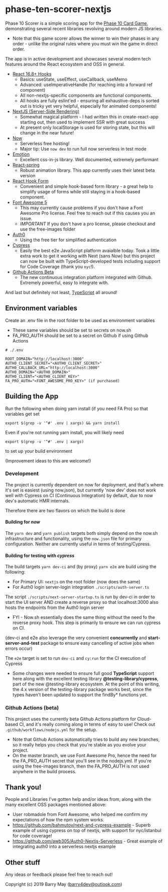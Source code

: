 # phase-ten-scorer-nextjs

Phase 10 Scorer is a simple scoring app for the [Phase 10 Card Game](https://en.wikipedia.org/wiki/phase_10), demonstrating several recent libraries revolving around modern JS libraries.

- Note that this game scorer allows the winner to win their phases in any order - unlike the original rules where you must win the game in direct order.

The app is in active development and showcases several modern tech features around the React ecosystem and OSS in general.

- [React 16.8+ Hooks](https://reactjs.org/docs/hooks-intro.html)
  - Basics: useState, useEffect, useCallback, useMemo
  - Advanced: useImperativeHandle (for reaching into a forward ref component)
  - All non-nextjs-specific components are functional components.
  - All hooks are fully eslint'ed - ensuring all exhaustive-deps is sorted out is tricky yet very helpful, especially for animated components!
- [NextJS (Server-Side Rendering)](https://nextjs.org)
  - Somewhat magical platform - I had written this in create-react-app starting out, then used to implement SSR with great success
  - At present only localStorage is used for storing state, but this will change in the near future!
- [Now](https://now.sh)
  - Serverless free hosting!
  - Major tip: Use `now dev` to run full now serverless in test mode
- [Emotion](https://emotion.sh/docs/introduction)
  - Excellent css-in-js library. Well documented, extremely performant
- [React-spring](https://www.react-spring.io)
  - Robust animation library. This app currently uses their latest beta version
- [React Hook Form](https://react-hook-form.com)
  - Convenient and simple hook-based form library - a great help to simplify usage of forms while still staying in a hook-based component.
- [Font Awesome 5](https://fontawesome.com)
  - This may currently cause problems if you don't have a Font Awesome Pro license. Feel free to reach out if this causes you an issue.
  - _IMPORTANT_ If you don't have a pro license, please checkout and use the free-images folder
- [Auth0](http://auth0.com)
  - Using the free tier for simplified authentication
- [Cypress](https://www.cypress.io)
  - Easily the best e2e JavaScript platform avaialble today. Took a little extra work to get it working with Next (sans Now) but this project can now be built with TypeScript-developed tests including support for Code Coverage (thank you `nyc`!).
- [Github Actions Beta](https://github.com/features/actions)
  - The new continuous integration platform integrated with Github. Extremely powerful, easy to integrate with.

And last but definitely not least, [TypeScript](https://www.typescriptlang.org) all around!

## Environment variables

Create an .env file in the root folder to be used as environment variables

- These same variables should be set to secrets on now.sh
- FA_PRO_AUTH should be set to a secret on Github if using Github Actions

```
# ./.env

ROOT_DOMAIN="http://localhost:3000"
AUTH0_CLIENT_SECRET="<AUTH0_CLIENT_SECRET>"
AUTH0_CALLBACK_URL="http://localhost:3000"
AUTH0_DOMAIN="<AUTH0_DOMAIN>"
AUTH0_CLIENT="<AUTH0_CLIENT_KEY>"
FA_PRO_AUTH="<FONT_AWESOME_PRO_KEY>" (if purchased)
```

## Building the App

Run the following when doing yarn install (if you need FA Pro) so that variables get set

```
export $(grep -v '^#' .env | xargs) && yarn install
```

Even if you're not running yarn install, you will likely need

```
export $(grep -v '^#' .env | xargs)
```

to set up your build environment

(Improvement ideas to this are welcome!)

### Development

The project is currently dependent on now for deployment, and that's where it's set is easiest (using now.json), but currently 'now dev' does not work well with Cypress on CI (Continuous Integration) by default, due to now dev's automatic HMR internals.

Therefore there are two flavors on which the build is done

#### Building for _now_

The `yarn dev` and `yarn publish` targets both simply depend on the now.sh infrastructure and functionality, using the `now.json` file for primary configuration. Neither are currently useful in terms of testing/Cypress.

#### Building for testing with _cypress_

The build targets `yarn dev-ci` and (by proxy) `yarn e2e` are build using the following:

- For Primary UI: `nextjs` on the root folder (now does the same)
- For Auth0 login server-login integration `./scripts/auth-server.ts`

The script `./scripts/next-server-startup.ts` is run by dev-ci in order to start the UI server AND create a reverse proxy so that localhost:3000 also hosts the endpoints from the Auth0 login server

- FYI - Now.sh essentially does the same thing without the need fo the reverse proxy hook. This step is primarily to ensure we can run cypress on CI.

(dev-ci and e2e also leverage the very convenient **concurrently** and **start-server-and-test** package to ensure easy cancelling of active jobs when errors occur)

The `e2e` target is set to run `dev-ci` and `cy:run` for the CI execution of Cypress

- Some changes were needed to ensure full good **TypeScript** support here along with the excellent testing library **@testing-library/cypress**, part of the new @testing-library ecosystem. At the point of this writing, the 4.x version of the testing-library package works best, since the types haven't been updated to support the findBy\* functions yet.

### Github Actions (beta)

This project uses the currently beta Github Actions platform for Cloud-based CI, and it's really coming along in terms of easy to use! Check out `.github/workflows/nodejs.yml` for the setup.

- Note that Github Actions automatically tries to build any new branches, so it really helps you check that you're stable as you evolve your project.
- On the master branch, we use Font Awesome Pro, hence the need for the FA_PRO_AUTH secret that you'll see in the nodejs.yml. If you're using the free-images branch, then the FA_PRO_AUTH is not used anywhere in the build process.

## Thank you!

People and Libraries I've gotten help and/or ideas from, along with the many excellent OSS packages mentioned above:

- User robmadole from Font Awesome, who helped me confirm my expectations of how the npm system works.
- https://github.com/bahmutov/next-and-cypress-example - Superb example of using cypress on top of nextjs, with support for nyc/istanbul for code coverage!
- https://github.com/awb305/Auth0-Nextjs-Serverless - Great example of integrating auth0 into a serverless nextjs example

## Other stuff

Any ideas or feedback please feel free to reach out!

Copyright (c) 2019 Barry May (barry4dev@outlook.com)
